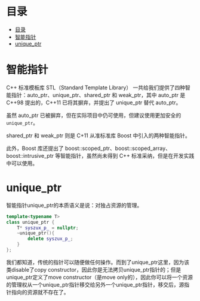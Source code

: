 # 目录
- [目录](#目录)
- [智能指针](#智能指针)
- [unique_ptr](#unique_ptr)


# 智能指针
C++ 标准模板库 STL（Standard Template Library） 一共给我们提供了四种智能指针：auto_ptr、unique_ptr、shared_ptr 和 weak_ptr，其中 auto_ptr 是 C++98 提出的，C++11 已将其摒弃，并提出了 unique_ptr 替代 auto_ptr。

虽然 auto_ptr 已被摒弃，但在实际项目中仍可使用，但建议使用更加安全的 ``unique_ptr``。

shared_ptr 和 weak_ptr 则是 C+11 从准标准库 Boost 中引入的两种智能指针。

此外，Boost 库还提出了 boost::scoped_ptr、boost::scoped_array、boost::intrusive_ptr 等智能指针，虽然尚未得到 C++ 标准采纳，但是在开发实践中可以使用。

# unique_ptr
智能指针unique_ptr的本质语义是说：对独占资源的管理。
```cpp
template<typename T>
class unique_ptr {
    T* syszux_p_ = nullptr;
    ~unique_ptr(){
        delete syszux_p_;
    }
};
```
我们都知道，传统的指针可以随便做任何操作。而到了unique_ptr这里，因为该类disable了copy constructor，因此你是无法拷贝unique_ptr指针的；但是unique_ptr定义了move constructor（是move only的），因此你可以将一个资源的管理权从一个unique_ptr指针移交给另外一个unique_ptr指针，移交后，源指针指向的资源就不存在了。